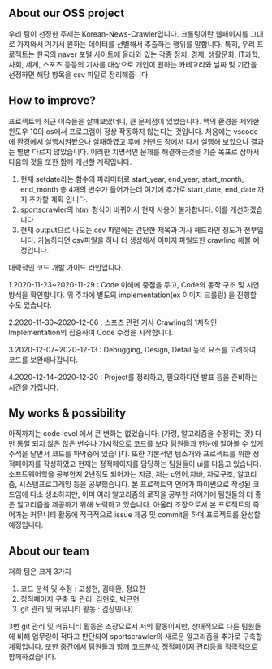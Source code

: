 ## About our OSS project
  우리 팀이 선정한 주제는 Korean-News-Crawler입니다. 크롤링이란 웹페이지를 그대로 가져와서 거기서 원하는 데이터를 선별해서 추출하는 행위를 말합니다. 특히, 우리 프로젝트는 한국의 naver 포털 사이트에 올라와 있는 각종 정치, 경제, 생활문화, IT과학, 사회, 세계, 스포츠 등등의 기사를 대상으로 개인이 원하는 카테고리와 날짜 및 기간을 선정하면 해당 항목을 csv 파일로 정리해줍니다.


## How to improve?
프로젝트의 최근 이슈들을 살펴보았더니, 큰 문제점이 있었습니다. 맥의 환경을 제외한 윈도우 10의 os에서 프로그램이 정상 작동하지 않는다는 것입니다. 처음에는 vscode에 환경에서 실행시켜봤으나 실패하였고 후에 커맨드 창에서 다시 실행해 보았으나 결과는 별반 다르지 않았습니다. 이러한 치명적인 문제를 해결하는것을 기준 목표로 삼아서 다음의 것들 또한 함께 개선할 계획입니다.
  1. 현재 setdate라는 함수의 파라미터로 start_year, end_year, start_month, end_month 총 4개의 변수가 들어가는데 여기에 추가로 start_date, end_date 까지 추가할 계획      입니다. 
  2. sportscrawler의 html 형식이 바뀌어서 현재 사용이 불가합니다. 이를 개선하겠습니다.
  3. 현재 output으로 나오는 csv 파일에는 간단한 제목과 기사 헤드라인 정도가 전부입니다. 가능하다면 csv파일을 하나 더 생성해서 이미지 파일또한 crawling 해볼 예정입니다. 
  
  대략적인 코드 개발 가이드 라인입니다.
  
  1.2020-11-23~2020-11-29 : Code 이해에 중점을 두고, Code의 동작 구조 및 시연 방식을 확인합니다. 위 주차에 별도의 implementation(ex 이미지 크롤링) 을 진행할 수도 있습니다.
  
  2.2020-11-30~2020-12-06 : 스포츠 관련 기사 Crawling의 1차적인 Implementation의 집중하여 Code 수정을 시작합니다.
  
  3.2020-12-07~2020-12-13 : Debugging, Design, Detail 등의 요소를 고려하여 코드를 보완해나갑니다.
  
  4.2020-12-14~2020-12-20 : Project를 정리하고, 필요하다면 발표 등을 준비하는 시간을 가집니다.


## My works & possibility 
  아직까지는 code level 에서 큰 변화는 없었습니다. (가령, 알고리즘을 수정하는 것) 다만 통일 되지 않은 않은 변수나 가시적으로 코드를 보다 팀원들과 한눈에 알아볼 수 있게 주석을 달면서 코드를 파악중에 있습니다. 또한 기본적인 팀소개와 프로젝트를 위한 정적페이지를 작성하였고 현재는 정적페이지를 담당하는 팀원들이 ui를 다듬고 있습니다. 소프트웨어학을 공부한지 2년정도 되어가는 지금, 저는 c언어,자바, 자로구조, 알고리즘, 시스템프로그래밍 등을 공부했습니다. 본 프로젝트의 언어가 파이썬으로 작성된 코드임에 다소 생소하지만, 이미 여러 알고리즘의 로직을 공부한 저이기에 팀원들의 더 좋은 알고리즘을 제공하기 위해 노력하고 있습니다. 아울러 조장으로서 본 프로젝트의 즉어가는 커뮤니티 활동에 적극적으로 issue 제공 및 commit을 하며 프로젝트를 완성할 예정입니다.


## About our team
  저희 팀은 크게 3가지
  1. 코드 분석 및 수정 : 고성현, 김태완, 정요한
  2. 정적페이지 구축 및 관리: 김현호, 박근현
  3. git 관리 및 커뮤니티 활동 : 김상민(나) 
    
  3번 git 관리 및 커뮤니티 활동은 조장으로서 저의 활동이지만, 상대적으로 다른 팀원들에 비해 업무량이 적다고 판단되어 sportscrawler의 새로운 알고리즘을 추가로 구축할 계획입니다.
  또한 중간에서 팀원들과 함께 코드분석, 정적페이지 관리등을 적극적으로 함께하겠습니다.


